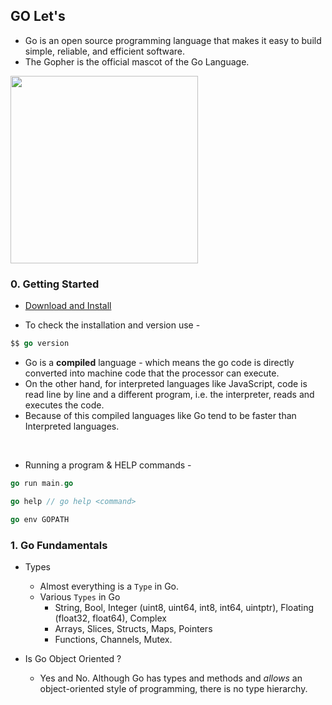 ## GO Let's

- Go is an open source programming language that makes it easy to build simple, reliable, and efficient software.
- The Gopher is the official mascot of the Go Language. 
<img src = https://miro.medium.com/max/1400/1*jnT9eoQMlc96bGxTnIbK9g.jpeg width=300>

### 0. Getting Started
- [Download and Install](https://golang.org/doc/install)

- To check the installation and version use -
```go
$$ go version
```

- Go is a **compiled** language - which means the go code is directly converted into machine code that the processor can execute.
- On the other hand, for interpreted languages like JavaScript, code is read line by line and a different program, i.e. the interpreter, reads and executes the code.
- Because of this compiled languages like Go tend to be faster than Interpreted languages.

<br>

- Running a program & HELP commands - 
```go
go run main.go

go help // go help <command>

go env GOPATH
```

### 1. Go Fundamentals

- Types
    - Almost everything is a `Type` in Go.
    - Various `Types` in Go
        - String, Bool, Integer (uint8, uint64, int8, int64, uintptr), Floating (float32, float64), Complex
        - Arrays, Slices, Structs, Maps, Pointers
        - Functions, Channels, Mutex.

- Is Go Object Oriented ?
    - Yes and No. Although Go has types and methods and *allows* an object-oriented style of programming, there is no type hierarchy.

